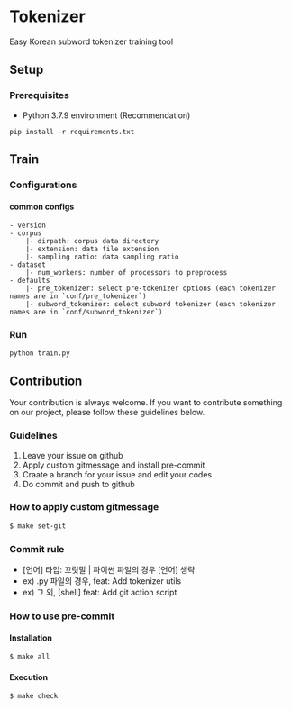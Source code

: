 # Tokenizer

Easy Korean subword tokenizer training tool

## Setup

### Prerequisites

- Python 3.7.9 environment (Recommendation)

```
pip install -r requirements.txt
```

## Train

### Configurations

#### common configs

```
- version
- corpus 
    |- dirpath: corpus data directory 
    |- extension: data file extension
    |- sampling ratio: data sampling ratio
- dataset 
    |- num_workers: number of processors to preprocess
- defaults
    |- pre_tokenizer: select pre-tokenizer options (each tokenizer names are in `conf/pre_tokenizer`)
    |- subword_tokenizer: select subword tokenizer (each tokenizer names are in `conf/subword_tokenizer`)
```

### Run

```
python train.py
```

## Contribution

Your contribution is always welcome. If you want to contribute something on our project, please follow these guidelines below.

### Guidelines

1. Leave your issue on github
2. Apply custom gitmessage and install pre-commit
3. Craate a branch for your issue and edit your codes
4. Do commit and push to github

### How to apply custom gitmessage

```bash
$ make set-git
```

### Commit rule
- [언어] 타입: 꼬릿말 | 파이썬 파일의 경우 [언어] 생략
- ex) .py 파일의 경우, feat: Add tokenizer utils
- ex) 그 외, [shell] feat: Add git action script

### How to use pre-commit
#### Installation
```bash
$ make all
```

#### Execution
```bash
$ make check
```
